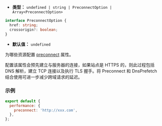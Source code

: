 - **类型：** `undefined | string | PreconnectOption | Array<PreconnectOption>`
```ts
interface PreconnectOption {
  href: string;
  crossorigin?: boolean;
}
```
- **默认值：** `undefined`

为哪些资源配置 [preconnect](https://developer.mozilla.org/en-US/docs/Web/HTML/Attributes/rel/preconnect) 属性。

配置该属性会预先建立与服务器的连接，如果站点是 HTTPS 的，则此过程包括 DNS 解析，建立 TCP 连接以及执行 TLS 握手。将 Preconnect 和 DnsPrefetch 结合使用可进一步减少跨域请求的延迟。

### 示例

```js
export default {
  performance: {
    preconnect: 'http://xxx.com',
  },
};
```
